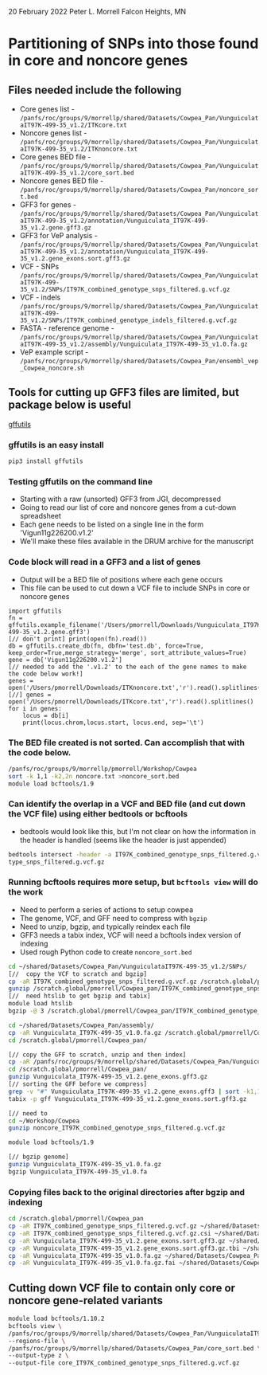 20 February 2022
Peter L. Morrell
Falcon Heights, MN

# Partitioning of SNPs into those found in core and noncore genes

## Files needed include the following

* Core genes list - `/panfs/roc/groups/9/morrellp/shared/Datasets/Cowpea_Pan/VunguiculataIT97K-499-35_v1.2/ITKcore.txt`
* Noncore genes list - `/panfs/roc/groups/9/morrellp/shared/Datasets/Cowpea_Pan/VunguiculataIT97K-499-35_v1.2/ITKnoncore.txt`
* Core genes BED file - `/panfs/roc/groups/9/morrellp/shared/Datasets/Cowpea_Pan/VunguiculataIT97K-499-35_v1.2/core_sort.bed`
* Noncore genes BED file  - `/panfs/roc/groups/9/morrellp/shared/Datasets/Cowpea_Pan/noncore_sort.bed`
* GFF3 for genes - `/panfs/roc/groups/9/morrellp/shared/Datasets/Cowpea_Pan/VunguiculataIT97K-499-35_v1.2/annotation/Vunguiculata_IT97K-499-35_v1.2.gene.gff3.gz`
* GFF3 for VeP analysis - `/panfs/roc/groups/9/morrellp/shared/Datasets/Cowpea_Pan/VunguiculataIT97K-499-35_v1.2/annotation/Vunguiculata_IT97K-499-35_v1.2.gene_exons.sort.gff3.gz`
* VCF - SNPs `/panfs/roc/groups/9/morrellp/shared/Datasets/Cowpea_Pan/VunguiculataIT97K-499-35_v1.2/SNPs/IT97K_combined_genotype_snps_filtered.g.vcf.gz `
* VCF - indels `/panfs/roc/groups/9/morrellp/shared/Datasets/Cowpea_Pan/VunguiculataIT97K-499-35_v1.2/SNPs/IT97K_combined_genotype_indels_filtered.g.vcf.gz`
* FASTA - reference genome - `/panfs/roc/groups/9/morrellp/shared/Datasets/Cowpea_Pan/VunguiculataIT97K-499-35_v1.2/assembly/Vunguiculata_IT97K-499-35_v1.0.fa.gz`
* VeP example script - `/panfs/roc/groups/9/morrellp/shared/Datasets/Cowpea_Pan/ensembl_vep_Cowpea_noncore.sh`

## Tools for cutting up GFF3 files are limited, but  package below is useful

[gffutils](https://pythonhosted.org/gffutils/contents.html)

### gffutils is an easy install

```bash
pip3 install gffutils
```

### Testing gffutils on the command line

*    Starting with a raw (unsorted) GFF3 from JGI, decompressed
*    Going to read our list of core and noncore genes from a cut-down spreadsheet
*    Each gene needs to be listed on a single line in the form 'Vigun11g226200.v1.2'
*    We'll make these files available in the DRUM archive for the manuscript

###  Code block will read in a GFF3 and a list of genes

*    Output will be a BED file of positions where each gene occurs
*    This file can be used to cut down a VCF file to include SNPs in core or noncore genes
```python3
import gffutils
fn = gffutils.example_filename('/Users/pmorrell/Downloads/Vunguiculata_IT97K-499-35_v1.2.gene.gff3')
[// don't print] print(open(fn).read())
db = gffutils.create_db(fn, dbfn='test.db', force=True, keep_order=True,merge_strategy='merge', sort_attribute_values=True)
gene = db['Vigun11g226200.v1.2']
[// needed to add the '.v1.2' to the each of the gene names to make the code below work!]
genes = open('/Users/pmorrell/Downloads/ITKnoncore.txt','r').read().splitlines()
[//] genes = open('/Users/pmorrell/Downloads/ITKcore.txt','r').read().splitlines()
for i in genes:
    locus = db[i]
    print(locus.chrom,locus.start, locus.end, sep='\t')
```

### The BED file created is not sorted. Can accomplish that with the code below.

```bash
/panfs/roc/groups/9/morrellp/pmorrell/Workshop/Cowpea
sort -k 1,1 -k2,2n noncore.txt >noncore_sort.bed
module load bcftools/1.9
```

### Can identify the overlap in a VCF and BED file (and cut down the VCF file) using either bedtools or bcftools

*   bedtools would look like this, but I'm not clear on how the information in the header is handled (seems like the header is just appended)
```bash
bedtools intersect -header -a IT97K_combined_genotype_snps_filtered.g.vcf.gz -b ~/Workshop/Cowpea/noncore_sort.bed >~/Workshop/Cowpea/noncore_IT97K_combined_geno
type_snps_filtered.g.vcf.gz
```

### Running bcftools requires more setup, but `bcftools view` will do the work

*   Need to perform a series of actions to setup cowpea
*   The genome, VCF, and GFF need to compress with `bgzip`
*   Need to unzip, bgzip, and typically reindex each file
*   GFF3 needs a tabix index, VCF will need a bcftools index version of indexing
*   Used rough Python code to create `noncore_sort.bed`
```bash
cd ~/shared/Datasets/Cowpea_Pan/VunguiculataIT97K-499-35_v1.2/SNPs/
[//  copy the VCF to scratch and bgzip]
cp -aR IT97K_combined_genotype_snps_filtered.g.vcf.gz /scratch.global/pmorrell/Cowpea_pan/
gunzip /scratch.global/pmorrell/Cowpea_pan/IT97K_combined_genotype_snps_filtered.g.vcf.gz
[//  need htslib to get bgzip and tabix]
module load htslib
bgzip -@ 3 /scratch.global/pmorrell/Cowpea_pan/IT97K_combined_genotype_snps_filtered.g.vcf

cd ~/shared/Datasets/Cowpea_Pan/assembly/
cp -aR Vunguiculata_IT97K-499-35_v1.0.fa.gz /scratch.global/pmorrell/Cowpea_pan/
cd /scratch.global/pmorrell/Cowpea_pan/

[// copy the GFF to scratch, unzip and then index]
cp -aR /panfs/roc/groups/9/morrellp/shared/Datasets/Cowpea_Pan/VunguiculataIT97K-499-35_v1.2/annotation/Vunguiculata_IT97K-499-35_v1.2.gene_exons.gff3.gz /scratch.global/pmorrell/Cowpea_pan/
cd /scratch.global/pmorrell/Cowpea_pan/
gunzip Vunguiculata_IT97K-499-35_v1.2.gene_exons.gff3.gz
[// sorting the GFF before we compress]
grep -v "#" Vunguiculata_IT97K-499-35_v1.2.gene_exons.gff3 | sort -k1,1 -k4,4n -k5,5n -t$'\t' | bgzip -c >Vunguiculata_IT97K-499-35_v1.2.gene_exons.sort.gff3.gz
tabix -p gff Vunguiculata_IT97K-499-35_v1.2.gene_exons.sort.gff3.gz

[// need to
cd ~/Workshop/Cowpea
gunzip noncore_IT97K_combined_genotype_snps_filtered.g.vcf.gz

module load bcftools/1.9

[// bgzip genome]
gunzip Vunguiculata_IT97K-499-35_v1.0.fa.gz
bgzip Vunguiculata_IT97K-499-35_v1.0.fa
```
### Copying files back to the original directories after bgzip and indexing

```bash
cd /scratch.global/pmorrell/Cowpea_pan
cp -aR IT97K_combined_genotype_snps_filtered.g.vcf.gz ~/shared/Datasets/Cowpea_Pan/VunguiculataIT97K-499-35_v1.2/SNPs/
cp -aR IT97K_combined_genotype_snps_filtered.g.vcf.gz.csi ~/shared/Datasets/Cowpea_Pan/VunguiculataIT97K-499-35_v1.2/SNPs/
cp -aR Vunguiculata_IT97K-499-35_v1.2.gene_exons.sort.gff3.gz ~/shared/Datasets/Cowpea_Pan/VunguiculataIT97K-499-35_v1.2/annotation/
cp -aR Vunguiculata_IT97K-499-35_v1.2.gene_exons.sort.gff3.gz.tbi ~/shared/Datasets/Cowpea_Pan/VunguiculataIT97K-499-35_v1.2/annotation/
cp -aR Vunguiculata_IT97K-499-35_v1.0.fa.gz ~/shared/Datasets/Cowpea_Pan/VunguiculataIT97K-499-35_v1.2/assembly/
cp -aR Vunguiculata_IT97K-499-35_v1.0.fa.gz.fai ~/shared/Datasets/Cowpea_Pan/VunguiculataIT97K-499-35_v1.2/assembly/
```

## Cutting down VCF file to contain only core or noncore gene-related variants

```bash
module load bcftools/1.10.2
bcftools view \
/panfs/roc/groups/9/morrellp/shared/Datasets/Cowpea_Pan/VunguiculataIT97K-499-35_v1.2/SNPs/IT97K_combined_genotype_snps_filtered.g.vcf.gz \
--regions-file \
/panfs/roc/groups/9/morrellp/shared/Datasets/Cowpea_Pan/core_sort.bed \
--output-type z \
--output-file core_IT97K_combined_genotype_snps_filtered.g.vcf.gz
```
